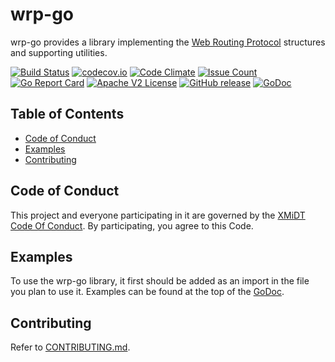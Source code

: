 # wrp-go

wrp-go provides a library implementing the [Web Routing Protocol](https://github.com/xmidt-org/wrp-c/wiki/Web-Routing-Protocol) 
structures and supporting utilities.

[![Build Status](https://travis-ci.org/xmidt-org/wrp-go.svg?branch=master)](https://travis-ci.org/xmidt-org/wrp-go)
[![codecov.io](http://codecov.io/github/xmidt-org/wrp-go/coverage.svg?branch=master)](http://codecov.io/github/xmidt-org/wrp-go?branch=master)
[![Code Climate](https://codeclimate.com/github/xmidt-org/wrp-go/badges/gpa.svg)](https://codeclimate.com/github/xmidt-org/wrp-go)
[![Issue Count](https://codeclimate.com/github/xmidt-org/wrp-go/badges/issue_count.svg)](https://codeclimate.com/github/xmidt-org/wrp-go)
[![Go Report Card](https://goreportcard.com/badge/github.com/xmidt-org/wrp-go)](https://goreportcard.com/report/github.com/xmidt-org/wrp-go)
[![Apache V2 License](http://img.shields.io/badge/license-Apache%20V2-blue.svg)](https://github.com/xmidt-org/wrp-go/blob/master/LICENSE)
[![GitHub release](https://img.shields.io/github/release/xmidt-org/wrp-go.svg)](CHANGELOG.md)
[![GoDoc](https://godoc.org/github.com/xmidt-org/wrp-go?status.svg)](https://godoc.org/github.com/xmidt-org/wrp-go)

## Table of Contents

- [Code of Conduct](#code-of-conduct)
- [Examples](#examples)
- [Contributing](#contributing)

## Code of Conduct

This project and everyone participating in it are governed by the [XMiDT Code Of Conduct](https://xmidt.io/code_of_conduct/). 
By participating, you agree to this Code.

## Examples 

To use the wrp-go library, it first should be added as an import in the file you plan to use it.
Examples can be found at the top of the [GoDoc](https://godoc.org/github.com/xmidt-org/wrp-go).

## Contributing

Refer to [CONTRIBUTING.md](CONTRIBUTING.md).

